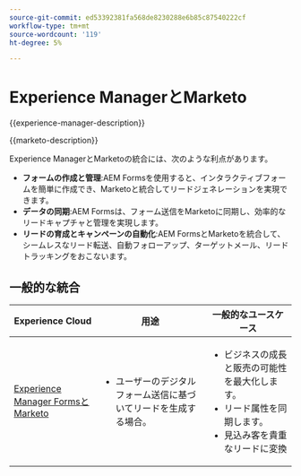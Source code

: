 ```yaml
---
source-git-commit: ed53392381fa568de8230288e6b85c87540222cf
workflow-type: tm+mt
source-wordcount: '119'
ht-degree: 5%

---
```



# Experience ManagerとMarketo

{{experience-manager-description}}

{{marketo-description}}

Experience ManagerとMarketoの統合には、次のような利点があります。

+ **フォームの作成と管理**:AEM Formsを使用すると、インタラクティブフォームを簡単に作成でき、Marketoと統合してリードジェネレーションを実現できます。
+ **データの同期**:AEM Formsは、フォーム送信をMarketoに同期し、効率的なリードキャプチャと管理を実現します。
+ **リードの育成とキャンペーンの自動化**:AEM FormsとMarketoを統合して、シームレスなリード転送、自動フォローアップ、ターゲットメール、リードトラッキングをおこないます。

## 一般的な統合

<table>
    <thead>
        <tr>
            <th>Experience Cloud</th>
            <th>用途</th>
            <th>一般的なユースケース</th>
        </tr>
    </thead>
    <tbody>
        <tr>
            <td><a href="https://experienceleague.adobe.com/docs/experience-manager-learn/forms/aem-forms-with-marketo/part1.html" target="_blank" rel="noreferrer">Experience Manager FormsとMarketo</a></td>
            <td>
                <ul>
                    <li>ユーザーのデジタルフォーム送信に基づいてリードを生成する場合。</li>
                </ul>
            </td>
            <td>
                <ul>
                  <li>ビジネスの成長と販売の可能性を最大化します。</li>
                  <li>リード属性を同期します。</li>
                  <li>見込み客を貴重なリードに変換</li>                  
                </ul>
            </td>
        </tr>        
    </tbody>          
</table>
